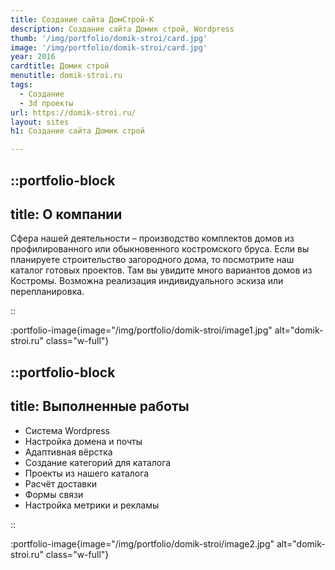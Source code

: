 ```yaml
---
title: Создание сайта ДомСтрой-К
description: Создание сайта Домик строй, Wordpress
thumb: '/img/portfolio/domik-stroi/card.jpg'
image: '/img/portfolio/domik-stroi/card.jpg'
year: 2016
cardtitle: Домик строй
menutitle: domik-stroi.ru
tags:
  - Создание
  - 3d проекты
url: https://domik-stroi.ru/
layout: sites
h1: Создание сайта Домик строй

---
```

 

::portfolio-block
---
title: О компании
---
Сфера нашей деятельности – производство комплектов домов из профилированного или обыкновенного костромского бруса. Если
вы планируете строительство загородного дома, то посмотрите наш каталог готовых проектов. Там вы увидите много вариантов
домов из Костромы. Возможна реализация индивидуального эскиза или перепланировка.

::

:portfolio-image{image="/img/portfolio/domik-stroi/image1.jpg" alt="domik-stroi.ru" class="w-full"}

::portfolio-block
---
title: Выполненные работы
---

- Система Wordpress
- Настройка домена и почты
- Адаптивная вёрстка
- Создание категорий для каталога
- Проекты из нашего каталога
- Расчёт доставки
- Формы связи
- Настройка метрики и рекламы

::

:portfolio-image{image="/img/portfolio/domik-stroi/image2.jpg" alt="domik-stroi.ru" class="w-full"}